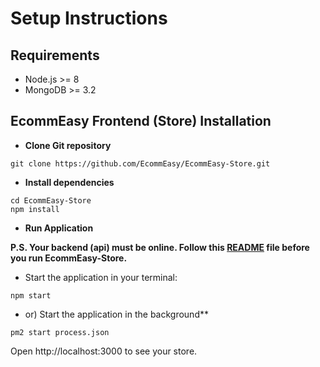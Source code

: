 # Setup Instructions

## Requirements
   - Node.js >= 8
   - MongoDB >= 3.2
   
## EcommEasy Frontend (Store) Installation

- **Clone Git repository**
```shell
git clone https://github.com/EcommEasy/EcommEasy-Store.git
```

- **Install dependencies**
 ```shell
 cd EcommEasy-Store
 npm install
 ```

- **Run Application**

**P.S. Your backend (api) must be online. Follow this [README](https://github.com/EcommEasy/EcommEasy/blob/master/README.md) file before you run EcommEasy-Store.**

 - Start the application in your terminal:  
  
  ```shell
  npm start
  ```
 - or) Start the application in the background**
  ```shell
  pm2 start process.json
  ```



Open http://localhost:3000 to see your store.  

